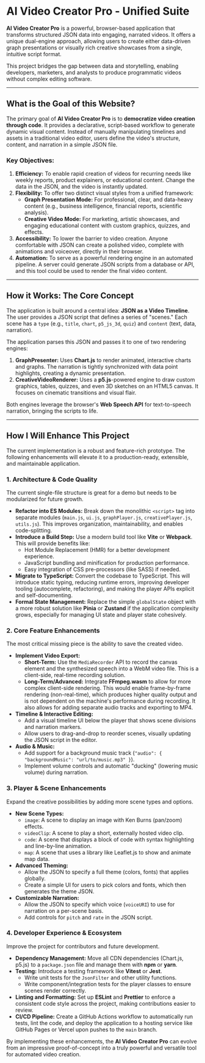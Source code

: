 # AI Video Creator Pro - Unified Suite

**AI Video Creator Pro** is a powerful, browser-based application that transforms structured JSON data into engaging, narrated videos. It offers a unique dual-engine approach, allowing users to create either data-driven graph presentations or visually rich creative showcases from a single, intuitive script format.

This project bridges the gap between data and storytelling, enabling developers, marketers, and analysts to produce programmatic videos without complex editing software.



---

## What is the Goal of this Website?

The primary goal of **AI Video Creator Pro** is to **democratize video creation through code**. It provides a declarative, script-based workflow to generate dynamic visual content. Instead of manually manipulating timelines and assets in a traditional video editor, users define the video's structure, content, and narration in a simple JSON file.

### Key Objectives:

1.  **Efficiency:** To enable rapid creation of videos for recurring needs like weekly reports, product explainers, or educational content. Change the data in the JSON, and the video is instantly updated.
2.  **Flexibility:** To offer two distinct visual styles from a unified framework:
    *   **Graph Presentation Mode:** For professional, clear, and data-heavy content (e.g., business intelligence, financial reports, scientific analysis).
    *   **Creative Video Mode:** For marketing, artistic showcases, and engaging educational content with custom graphics, quizzes, and effects.
3.  **Accessibility:** To lower the barrier to video creation. Anyone comfortable with JSON can create a polished video, complete with animations and voiceover, directly in their browser.
4.  **Automation:** To serve as a powerful rendering engine in an automated pipeline. A server could generate JSON scripts from a database or API, and this tool could be used to render the final video content.

---

## How it Works: The Core Concept

The application is built around a central idea: **JSON as a Video Timeline**. The user provides a JSON script that defines a series of "scenes." Each scene has a `type` (e.g., `title`, `chart`, `p5_js_3d`, `quiz`) and `content` (text, data, narration).

The application parses this JSON and passes it to one of two rendering engines:

1.  **GraphPresenter:** Uses **Chart.js** to render animated, interactive charts and graphs. The narration is tightly synchronized with data point highlights, creating a dynamic presentation.
2.  **CreativeVideoRenderer:** Uses a **p5.js**-powered engine to draw custom graphics, tables, quizzes, and even 3D sketches on an HTML5 canvas. It focuses on cinematic transitions and visual flair.

Both engines leverage the browser's **Web Speech API** for text-to-speech narration, bringing the scripts to life.

---

## How I Will Enhance This Project

The current implementation is a robust and feature-rich prototype. The following enhancements will elevate it to a production-ready, extensible, and maintainable application.

### 1. Architecture & Code Quality

The current single-file structure is great for a demo but needs to be modularized for future growth.

-   **Refactor into ES Modules:** Break down the monolithic `<script>` tag into separate modules (`main.js`, `ui.js`, `graphPlayer.js`, `creativePlayer.js`, `utils.js`). This improves organization, maintainability, and enables code-splitting.
-   **Introduce a Build Step:** Use a modern build tool like **Vite** or **Webpack**. This will provide benefits like:
    -   Hot Module Replacement (HMR) for a better development experience.
    -   JavaScript bundling and minification for production performance.
    -   Easy integration of CSS pre-processors (like SASS) if needed.
-   **Migrate to TypeScript:** Convert the codebase to TypeScript. This will introduce static typing, reducing runtime errors, improving developer tooling (autocomplete, refactoring), and making the player APIs explicit and self-documenting.
-   **Formal State Management:** Replace the simple `globalState` object with a more robust solution like **Pinia** or **Zustand** if the application complexity grows, especially for managing UI state and player state cohesively.

### 2. Core Feature Enhancements

The most critical missing piece is the ability to save the created video.

-   **Implement Video Export:**
    -   **Short-Term:** Use the `MediaRecorder` API to record the canvas element and the synthesized speech into a WebM video file. This is a client-side, real-time recording solution.
    -   **Long-Term/Advanced:** Integrate **FFmpeg.wasm** to allow for more complex client-side rendering. This would enable frame-by-frame rendering (non-real-time), which produces higher quality output and is not dependent on the machine's performance during recording. It also allows for adding separate audio tracks and exporting to MP4.
-   **Timeline & Interactive Editing:**
    -   Add a visual timeline UI below the player that shows scene divisions and narration markers.
    -   Allow users to drag-and-drop to reorder scenes, visually updating the JSON script in the editor.
-   **Audio & Music:**
    -   Add support for a background music track (`"audio": { "backgroundMusic": "url/to/music.mp3" }`).
    -   Implement volume controls and automatic "ducking" (lowering music volume) during narration.

### 3. Player & Scene Enhancements

Expand the creative possibilities by adding more scene types and options.

-   **New Scene Types:**
    -   `image`: A scene to display an image with Ken Burns (pan/zoom) effects.
    -   `videoClip`: A scene to play a short, externally hosted video clip.
    -   `code`: A scene that displays a block of code with syntax highlighting and line-by-line animation.
    -   `map`: A scene that uses a library like Leaflet.js to show and animate map data.
-   **Advanced Theming:**
    -   Allow the JSON to specify a full theme (colors, fonts) that applies globally.
    -   Create a simple UI for users to pick colors and fonts, which then generates the theme JSON.
-   **Customizable Narration:**
    -   Allow the JSON to specify which voice (`voiceURI`) to use for narration on a per-scene basis.
    -   Add controls for `pitch` and `rate` in the JSON script.

### 4. Developer Experience & Ecosystem

Improve the project for contributors and future development.

-   **Dependency Management:** Move all CDN dependencies (Chart.js, p5.js) to a `package.json` file and manage them with **npm** or **yarn**.
-   **Testing:** Introduce a testing framework like **Vitest** or **Jest**.
    -   Write unit tests for the `JsonFilter` and other utility functions.
    -   Write component/integration tests for the player classes to ensure scenes render correctly.
-   **Linting and Formatting:** Set up **ESLint** and **Prettier** to enforce a consistent code style across the project, making contributions easier to review.
-   **CI/CD Pipeline:** Create a GitHub Actions workflow to automatically run tests, lint the code, and deploy the application to a hosting service like GitHub Pages or Vercel upon pushes to the `main` branch.

By implementing these enhancements, the **AI Video Creator Pro** can evolve from an impressive proof-of-concept into a truly powerful and versatile tool for automated video creation.
